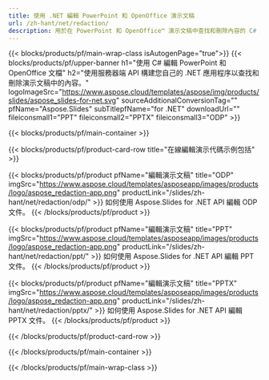 ```yaml
---
title: 使用 .NET 編輯 PowerPoint 和 OpenOffice 演示文稿
url: /zh-hant/net/redaction/
description: 用於在 PowerPoint 和 OpenOffice™ 演示文稿中查找和刪除內容的 C# 源代碼
---
```


{{< blocks/products/pf/main-wrap-class isAutogenPage="true">}}
{{< blocks/products/pf/upper-banner h1="使用 C# 編輯 PowerPoint 和 OpenOffice 文檔" h2="使用服務器端 API 構建您自己的 .NET 應用程序以查找和刪除演示文稿中的內容。" logoImageSrc="https://www.aspose.cloud/templates/aspose/img/products/slides/aspose_slides-for-net.svg" sourceAdditionalConversionTag="" pfName="Aspose.Slides" subTitlepfName="for .NET" downloadUrl="" fileiconsmall1="PPT" fileiconsmall2="PPTX" fileiconsmall3="ODP" >}}

{{< blocks/products/pf/main-container >}}

{{< blocks/products/pf/product-card-row title="在線編輯演示代碼示例包括" >}}

{{< blocks/products/pf/product pfName="編輯演示文稿" title="ODP" imgSrc="https://www.aspose.cloud/templates/asposeapp/images/products/logo/aspose_redaction-app.png" productLink="/slides/zh-hant/net/redaction/odp/" >}}
如何使用 Aspose.Slides for .NET API 編輯 ODP 文件。
{{< /blocks/products/pf/product >}}

{{< blocks/products/pf/product pfName="編輯演示文稿" title="PPT" imgSrc="https://www.aspose.cloud/templates/asposeapp/images/products/logo/aspose_redaction-app.png" productLink="/slides/zh-hant/net/redaction/ppt/" >}}
如何使用 Aspose.Slides for .NET API 編輯 PPT 文件。
{{< /blocks/products/pf/product >}}

{{< blocks/products/pf/product pfName="編輯演示文稿" title="PPTX" imgSrc="https://www.aspose.cloud/templates/asposeapp/images/products/logo/aspose_redaction-app.png" productLink="/slides/zh-hant/net/redaction/pptx/" >}}
如何使用 Aspose.Slides for .NET API 編輯 PPTX 文件。
{{< /blocks/products/pf/product >}}



{{< /blocks/products/pf/product-card-row >}}

{{< /blocks/products/pf/main-container >}}
    
{{< /blocks/products/pf/main-wrap-class >}}
